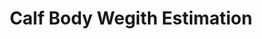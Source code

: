 ---
layout: page
title: Calf Body Wegith Estimation
description: 
img: /assets/img/calf_BW.jpg
importance: 4
category: Precision Livestock Farming
---